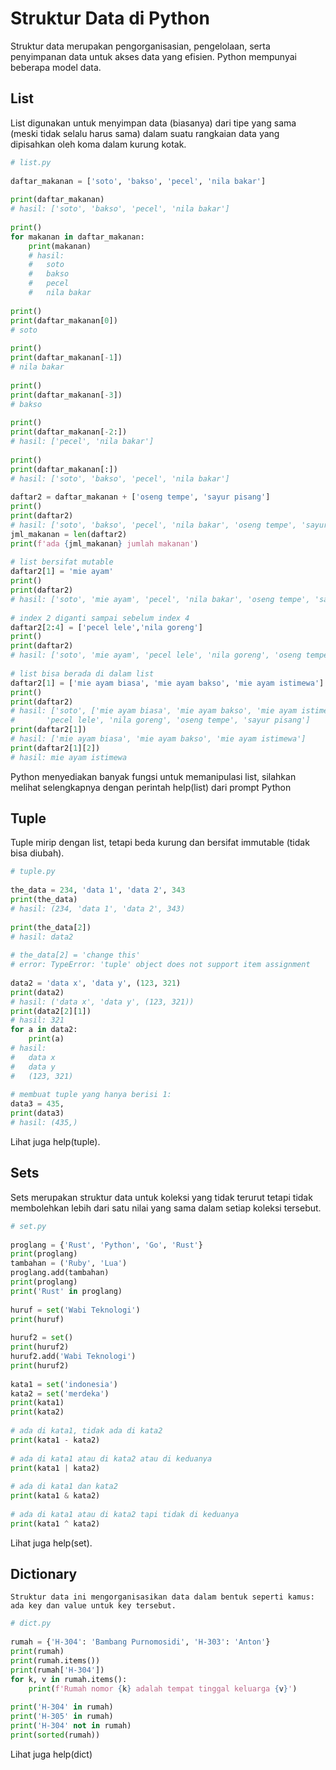 # Struktur Data di Python

  Struktur data merupakan pengorganisasian, pengelolaan, serta penyimpanan data untuk akses data yang efisien. Python mempunyai beberapa model data.

## List

  List digunakan untuk menyimpan data (biasanya) dari tipe yang sama (meski tidak selalu harus sama) dalam suatu rangkaian data yang dipisahkan oleh koma dalam kurung kotak.

```python
# list.py
 
daftar_makanan = ['soto', 'bakso', 'pecel', 'nila bakar']
 
print(daftar_makanan)
# hasil: ['soto', 'bakso', 'pecel', 'nila bakar']
 
print()
for makanan in daftar_makanan:
    print(makanan)
    # hasil:
    #   soto
    #   bakso
    #   pecel
    #   nila bakar
 
print()
print(daftar_makanan[0])
# soto
 
print()
print(daftar_makanan[-1])
# nila bakar
 
print()
print(daftar_makanan[-3])
# bakso
 
print()
print(daftar_makanan[-2:])
# hasil: ['pecel', 'nila bakar']
 
print()
print(daftar_makanan[:])
# hasil: ['soto', 'bakso', 'pecel', 'nila bakar']
 
daftar2 = daftar_makanan + ['oseng tempe', 'sayur pisang']
print()
print(daftar2)
# hasil: ['soto', 'bakso', 'pecel', 'nila bakar', 'oseng tempe', 'sayur pisang']
jml_makanan = len(daftar2)
print(f'ada {jml_makanan} jumlah makanan')
 
# list bersifat mutable
daftar2[1] = 'mie ayam'
print()
print(daftar2)
# hasil: ['soto', 'mie ayam', 'pecel', 'nila bakar', 'oseng tempe', 'sayur pisang']
 
# index 2 diganti sampai sebelum index 4
daftar2[2:4] = ['pecel lele','nila goreng']
print()
print(daftar2)
# hasil: ['soto', 'mie ayam', 'pecel lele', 'nila goreng', 'oseng tempe', 'sayur pisang']
 
# list bisa berada di dalam list
daftar2[1] = ['mie ayam biasa', 'mie ayam bakso', 'mie ayam istimewa']
print()
print(daftar2)
# hasil: ['soto', ['mie ayam biasa', 'mie ayam bakso', 'mie ayam istimewa'], 
#       'pecel lele', 'nila goreng', 'oseng tempe', 'sayur pisang']
print(daftar2[1])
# hasil: ['mie ayam biasa', 'mie ayam bakso', 'mie ayam istimewa']
print(daftar2[1][2])
# hasil: mie ayam istimewa
``` 

  Python menyediakan banyak fungsi untuk memanipulasi list, silahkan melihat selengkapnya dengan perintah help(list) dari prompt Python

## Tuple
	
  Tuple mirip dengan list, tetapi beda kurung dan bersifat immutable (tidak bisa diubah).

```python 
# tuple.py
 
the_data = 234, 'data 1', 'data 2', 343
print(the_data)
# hasil: (234, 'data 1', 'data 2', 343)
 
print(the_data[2])
# hasil: data2
 
# the_data[2] = 'change this'
# error: TypeError: 'tuple' object does not support item assignment
 
data2 = 'data x', 'data y', (123, 321)
print(data2)
# hasil: ('data x', 'data y', (123, 321))
print(data2[2][1])
# hasil: 321
for a in data2:
    print(a)
# hasil:
#   data x
#   data y
#   (123, 321)
 
# membuat tuple yang hanya berisi 1:
data3 = 435,
print(data3)
# hasil: (435,)
```

  Lihat juga help(tuple).

## Sets

  Sets merupakan struktur data untuk koleksi yang tidak terurut tetapi tidak membolehkan lebih dari satu nilai yang sama dalam setiap koleksi tersebut.

```python
# set.py
 
proglang = {'Rust', 'Python', 'Go', 'Rust'}
print(proglang)
tambahan = ('Ruby', 'Lua')
proglang.add(tambahan)
print(proglang)
print('Rust' in proglang)
 
huruf = set('Wabi Teknologi')
print(huruf)
 
huruf2 = set()
print(huruf2)
huruf2.add('Wabi Teknologi')
print(huruf2)
 
kata1 = set('indonesia')
kata2 = set('merdeka')
print(kata1)
print(kata2)
 
# ada di kata1, tidak ada di kata2
print(kata1 - kata2)
 
# ada di kata1 atau di kata2 atau di keduanya
print(kata1 | kata2)
 
# ada di kata1 dan kata2
print(kata1 & kata2)
 
# ada di kata1 atau di kata2 tapi tidak di keduanya
print(kata1 ^ kata2)
``` 

  Lihat juga help(set).

## Dictionary

	Struktur data ini mengorganisasikan data dalam bentuk seperti kamus: ada key dan value untuk key tersebut. 

```python 
# dict.py
 
rumah = {'H-304': 'Bambang Purnomosidi', 'H-303': 'Anton'}
print(rumah)
print(rumah.items())
print(rumah['H-304'])
for k, v in rumah.items():
    print(f'Rumah nomor {k} adalah tempat tinggal keluarga {v}')
 
print('H-304' in rumah)
print('H-305' in rumah)
print('H-304' not in rumah)
print(sorted(rumah))
``` 

Lihat juga help(dict)
